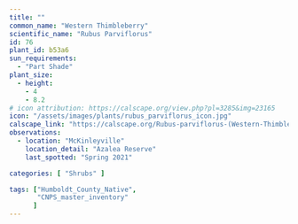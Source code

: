 ```yaml
---
title: ""
common_name: "Western Thimbleberry"
scientific_name: "Rubus Parviflorus"
id: 76
plant_id: b53a6
sun_requirements:
  - "Part Shade"
plant_size:
  - height: 
    - 4
    - 8.2
# icon attribution: https://calscape.org/view.php?pl=3285&img=23165
icon: "/assets/images/plants/rubus_parviflorus_icon.jpg" 
calscape_link: "https://calscape.org/Rubus-parviflorus-(Western-Thimbleberry)"
observations: 
  - location: "McKinleyville"
    location_detail: "Azalea Reserve"
    last_spotted: "Spring 2021"

categories: [ "Shrubs" ]

tags: ["Humboldt_County_Native",
       "CNPS_master_inventory"
      ]
---
```


